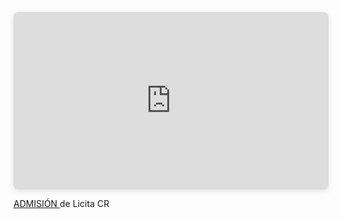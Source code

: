 <div style="position: relative; width: 100%; height: 0; padding-top: 56.2500%;
 padding-bottom: 0; box-shadow: 0 2px 8px 0 rgba(63,69,81,0.16); margin-top: 1.6em; margin-bottom: 0.9em; overflow: hidden;
 border-radius: 8px; will-change: transform;">
  <iframe loading="lazy" style="position: absolute; width: 100%; height: 100%; top: 0; left: 0; border: none; padding: 0;margin: 0;"
    src="https://www.canva.com/design/DAG0Bu4uQCE/ZObBrPzVOSWCOMQGnG3jeg/view?embed" allowfullscreen="allowfullscreen" allow="fullscreen">
  </iframe>
</div>

<a href="https://www.canva.com/design/DAG0Bu4uQCE/ZObBrPzVOSWCOMQGnG3jeg/view?utm_content=DAG0Bu4uQCE&utm_campaign=designshare&utm_medium=embeds&utm_source=link" 
   target="_blank" rel="noopener">
   ADMISIÓN
</a> de Licita CR
